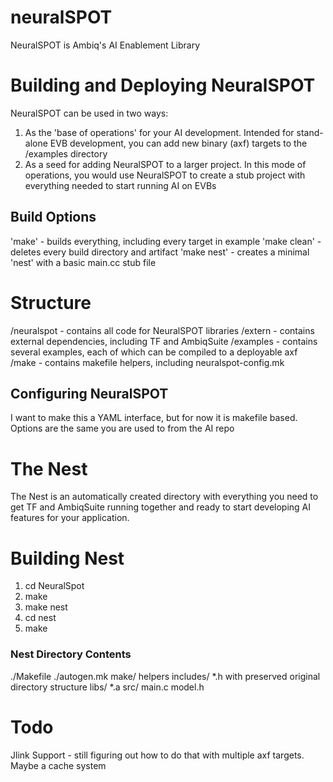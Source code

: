 # neuralSPOT
NeuralSPOT is Ambiq's AI Enablement Library

# Building and Deploying NeuralSPOT
NeuralSPOT can be used in two ways:
1. As the 'base of operations' for your AI development. Intended for stand-alone EVB development, you can add new binary (axf) targets to the /examples directory
2. As a seed for adding NeuralSPOT to a larger project. In this mode of operations, you would use NeuralSPOT to create a stub project with everything needed to start running AI on EVBs

## Build Options
'make' - builds everything, including every target in example
'make clean' - deletes every build directory and artifact
'make nest' - creates a minimal 'nest' with a basic main.cc stub file

# Structure
/neuralspot - contains all code for NeuralSPOT libraries
/extern - contains external dependencies, including TF and AmbiqSuite
/examples - contains several examples, each of which can be compiled to a deployable axf
/make - contains makefile helpers, including neuralspot-config.mk

## Configuring NeuralSPOT
I want to make this a YAML interface, but for now it is makefile based. Options are the same you are used to from the AI repo

# The Nest
The Nest is an automatically created directory with everything you need to get TF and AmbiqSuite running together and ready to start developing AI features for your application.

# Building Nest
1. cd NeuralSpot
2. make
3. make nest
4. cd nest
5. make

### Nest Directory Contents
./Makefile
./autogen.mk
make/
	helpers
includes/
	*.h with preserved original directory structure
libs/
	*.a
src/
	main.c
	model.h

# Todo
Jlink Support - still figuring out how to do that with multiple axf targets. Maybe a cache system